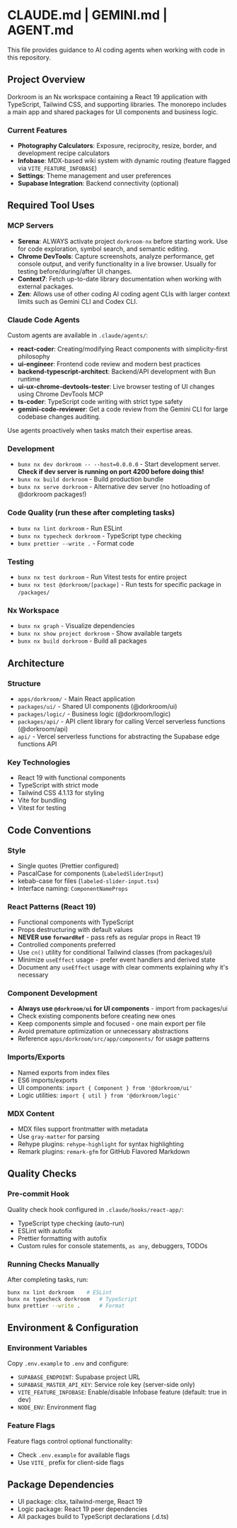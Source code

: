 # CLAUDE.md | GEMINI.md | AGENT.md

This file provides guidance to AI coding agents when working with code in this repository.

## Project Overview

Dorkroom is an Nx workspace containing a React 19 application with TypeScript, Tailwind CSS, and supporting libraries. The monorepo includes a main app and shared packages for UI components and business logic.

### Current Features

- **Photography Calculators**: Exposure, reciprocity, resize, border, and development recipe calculators
- **Infobase**: MDX-based wiki system with dynamic routing (feature flagged via `VITE_FEATURE_INFOBASE`)
- **Settings**: Theme management and user preferences
- **Supabase Integration**: Backend connectivity (optional)

## Required Tool Uses

### MCP Servers

- **Serena**: ALWAYS activate project `dorkroom-nx` before starting work. Use for code exploration, symbol search, and semantic editing.
- **Chrome DevTools**: Capture screenshots, analyze performance, get console output, and verify functionality in a live browser. Usually for testing before/during/after UI changes.
- **Context7**: Fetch up-to-date library documentation when working with external packages.
- **Zen**: Allows use of other coding AI coding agent CLIs with larger context limits such as Gemini CLI and Codex CLI.

### Claude Code Agents

Custom agents are available in `.claude/agents/`:

- **react-coder**: Creating/modifying React components with simplicity-first philosophy
- **ui-engineer**: Frontend code review and modern best practices
- **backend-typescript-architect**: Backend/API development with Bun runtime
- **ui-ux-chrome-devtools-tester**: Live browser testing of UI changes using Chrome DevTools MCP
- **ts-coder**: TypeScript code writing with strict type safety
- **gemini-code-reviewer**: Get a code review from the Gemini CLI for large codebase changes auditing.

Use agents proactively when tasks match their expertise areas.

### Development

- `bunx nx dev dorkroom -- --host=0.0.0.0` - Start development server. **Check if dev server is running on port 4200 before doing this!**
- `bunx nx build dorkroom` - Build production bundle
- `bunx nx serve dorkroom` - Alternative dev server (no hotloading of @dorkroom packages!)

### Code Quality (run these after completing tasks)

- `bunx nx lint dorkroom` - Run ESLint
- `bunx nx typecheck dorkroom` - TypeScript type checking
- `bunx prettier --write .` - Format code

### Testing

- `bunx nx test dorkroom` - Run Vitest tests for entire project
- `bunx nx test @dorkroom/[package]` - Run tests for specific package in `/packages/`

### Nx Workspace

- `bunx nx graph` - Visualize dependencies
- `bunx nx show project dorkroom` - Show available targets
- `bunx nx build dorkroom` - Build all packages

## Architecture

### Structure

- `apps/dorkroom/` - Main React application
- `packages/ui/` - Shared UI components (@dorkroom/ui)
- `packages/logic/` - Business logic (@dorkroom/logic)
- `packages/api/` - API client library for calling Vercel serverless functions (@dorkroom/api)
- `api/` - Vercel serverless functions for abstracting the Supabase edge functions API

### Key Technologies

- React 19 with functional components
- TypeScript with strict mode
- Tailwind CSS 4.1.13 for styling
- Vite for bundling
- Vitest for testing

## Code Conventions

### Style

- Single quotes (Prettier configured)
- PascalCase for components (`LabeledSliderInput`)
- kebab-case for files (`labeled-slider-input.tsx`)
- Interface naming: `ComponentNameProps`

### React Patterns (React 19)

- Functional components with TypeScript
- Props destructuring with default values
- **NEVER use `forwardRef`** - pass refs as regular props in React 19
- Controlled components preferred
- Use `cn()` utility for conditional Tailwind classes (from packages/ui)
- Minimize `useEffect` usage - prefer event handlers and derived state
- Document any `useEffect` usage with clear comments explaining why it's necessary

### Component Development

- **Always use `@dorkroom/ui` for UI components** - import from packages/ui
- Check existing components before creating new ones
- Keep components simple and focused - one main export per file
- Avoid premature optimization or unnecessary abstractions
- Reference `apps/dorkroom/src/app/components/` for usage patterns

### Imports/Exports

- Named exports from index files
- ES6 imports/exports
- UI components: `import { Component } from '@dorkroom/ui'`
- Logic utilities: `import { util } from '@dorkroom/logic'`

### MDX Content

- MDX files support frontmatter with metadata
- Use `gray-matter` for parsing
- Rehype plugins: `rehype-highlight` for syntax highlighting
- Remark plugins: `remark-gfm` for GitHub Flavored Markdown

## Quality Checks

### Pre-commit Hook

Quality check hook configured in `.claude/hooks/react-app/`:

- TypeScript type checking (auto-run)
- ESLint with autofix
- Prettier formatting with autofix
- Custom rules for console statements, `as any`, debuggers, TODOs

### Running Checks Manually

After completing tasks, run:

```bash
bunx nx lint dorkroom    # ESLint
bunx nx typecheck dorkroom   # TypeScript
bunx prettier --write .      # Format
```

## Environment & Configuration

### Environment Variables

Copy `.env.example` to `.env` and configure:

- `SUPABASE_ENDPOINT`: Supabase project URL
- `SUPABASE_MASTER_API_KEY`: Service role key (server-side only)
- `VITE_FEATURE_INFOBASE`: Enable/disable Infobase feature (default: true in dev)
- `NODE_ENV`: Environment flag

### Feature Flags

Feature flags control optional functionality:

- Check `.env.example` for available flags
- Use `VITE_` prefix for client-side flags

## Package Dependencies

- UI package: clsx, tailwind-merge, React 19
- Logic package: React 19 peer dependencies
- All packages build to TypeScript declarations (.d.ts)
